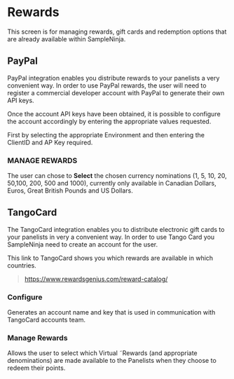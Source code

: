 # Rewards

This screen is for managing rewards, gift cards and redemption options that are already available within SampleNinja.

## PayPal

PayPal integration enables you distribute rewards to your panelists a very convenient way. In order to use PayPal rewards, the user will need to register a commercial developer account with PayPal to generate their own API keys.

Once the account API keys have been obtained, it is possible to configure the account accordingly by entering the appropriate values requested.

First by selecting the appropriate Environment and then entering the ClientID and AP Key required.

### MANAGE REWARDS

The user can chose to **Select** the chosen currency nominations (1, 5, 10, 20, 50,100, 200, 500 and 1000), currently only available in Canadian Dollars, Euros, Great British Pounds and US Dollars.


## TangoCard

The TangoCard integration enables you to distribute electronic gift cards to your panelists in very a convenient way. In order to use Tango Card you SampleNinja need to create an account for the user.

This link to TangoCard shows you which rewards are available in which countries.

> https://www.rewardsgenius.com/reward-catalog/

### Configure
 
Generates an account name and key that is used in communication with TangoCard accounts team.

### Manage Rewards

Allows the user to select which Virtual ˜Rewards (and appropriate denominations) are made available to the Panelists when they choose to redeem their points.